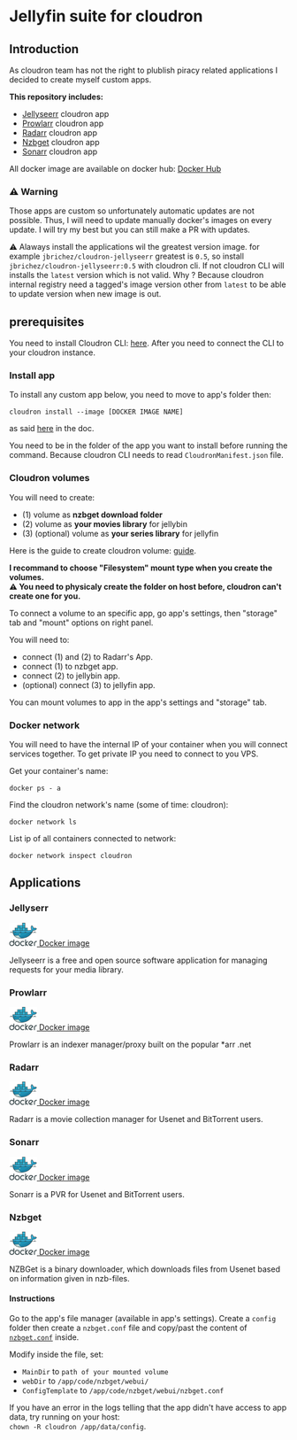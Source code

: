 # Jellyfin suite for cloudron
## Introduction
As cloudron team has not the right to plublish piracy related applications I decided to create myself custom apps.

**This repository includes:**
- [Jellyseerr](https://github.com/Fallenbagel/jellyseerr) cloudron app
- [Prowlarr](https://github.com/Prowlarr/Prowlarr) cloudron app
- [Radarr](https://github.com/Radarr/Radarr) cloudron app
- [Nzbget](https://github.com/nzbgetcom/nzbget) cloudron app
- [Sonarr](https://github.com/Sonarr/Sonarr) cloudron app

All docker image are available on docker hub: [Docker Hub](https://hub.docker.com/u/jbrichez)

### ⚠️ Warning
Those apps are custom so unfortunately automatic updates are not possible. Thus, I will need to update manually docker's images on every update.
I will try my best but you can still make a PR with updates.

⚠ Alaways install the applications wil the greatest version image. 
for example `jbrichez/cloudron-jellyseerr` greatest is `0.5`, so install `jbrichez/cloudron-jellyseerr:0.5` with cloudron cli.
If not cloudron CLI will installs the `latest` version which is not valid. Why ? Because cloudron internal registry need a tagged's image version other from `latest` to be able to update version when new image is out.

## prerequisites
You need to install Cloudron CLI: [here](https://docs.cloudron.io/packaging/cli/).
After you need to connect the CLI to your cloudron instance.

### Install app
To install any custom app below, you need to move to app's folder then:
```
cloudron install --image [DOCKER IMAGE NAME]
```
as said [here](https://docs.cloudron.io/packaging/tutorial/#install) in the doc.

You need to be in the folder of the app you want to install before running the command. Because cloudron CLI needs to read `CloudronManifest.json` file.

### Cloudron volumes
You will need to create:
- (1) volume as **nzbget download folder**
- (2) volume as **your movies library** for jellybin
- (3) (optional) volume as **your series library** for jellyfin

Here is the guide to create cloudron volume: [guide](https://docs.cloudron.io/volumes/#add). </br>

**I recommand to choose "Filesystem" mount type when you create the volumes.** </br>
**⚠️ You need to physicaly create the folder on host before, cloudron can't create one for you.**

To connect a volume to an specific app, go app's settings, then "storage" tab and "mount" options on right panel.

You will need to:
- connect (1) and (2) to Radarr's App. </br>
- connect (1) to nzbget app. </br>
- connect (2) to jellybin app. </br>
- (optional) connect (3) to jellyfin app. </br>

You can mount volumes to app in the app's settings and "storage" tab.

### Docker network
You will need to have the internal IP of your container when you will connect services together.
To get private IP you need to connect to you VPS.

Get your container's name:
````
docker ps - a
````

Find the cloudron network's name (some of time: cloudron):
````
docker network ls
````
List ip of all containers connected to network:
````
docker network inspect cloudron
````

## Applications

### Jellyserr
<a href="https://hub.docker.com/repository/docker/jbrichez/cloudron-jellyseerr/general">
<img src="./docker.png" alt="docker]" width="50" height="auto"> Docker image
</a>

Jellyseerr is a free and open source software application for managing requests for your media library.

### Prowlarr
<a href="https://hub.docker.com/repository/docker/jbrichez/cloudron-prowlarr/general">
<img src="./docker.png" alt="docker]" width="50" height="auto"> Docker image
</a>

Prowlarr is an indexer manager/proxy built on the popular *arr .net

### Radarr
<a href="https://hub.docker.com/repository/docker/jbrichez/cloudron-radarr/general">
<img src="./docker.png" alt="docker]" width="50" height="auto"> Docker image
</a>

Radarr is a movie collection manager for Usenet and BitTorrent users.

### Sonarr
<a href="https://hub.docker.com/repository/docker/jbrichez/cloudron-sonarr/general">
<img src="./docker.png" alt="docker]" width="50" height="auto"> Docker image
</a>

Sonarr is a PVR for Usenet and BitTorrent users.

### Nzbget
<a href="https://hub.docker.com/repository/docker/jbrichez/cloudron-nzbget/general">
<img src="./docker.png" alt="docker]" width="50" height="auto"> Docker image
</a>

NZBGet is a binary downloader, which downloads files from Usenet based on information given in nzb-files.

#### Instructions
Go to the app's file manager (available in app's settings).
Create a `config` folder then create a `nzbget.conf` file and copy/past the content of [`nzbget.conf`](./nzbget/nzbget.conf) inside.

Modify inside the file, set:
- `MainDir` to `path of your mounted volume`
- `webDir` to `/app/code/nzbget/webui/`
- `ConfigTemplate` to `/app/code/nzbget/webui/nzbget.conf`

If you have an error in the logs telling that the app didn't have access to app data, try running on your host: </br>
`chown -R cloudron /app/data/config`.


